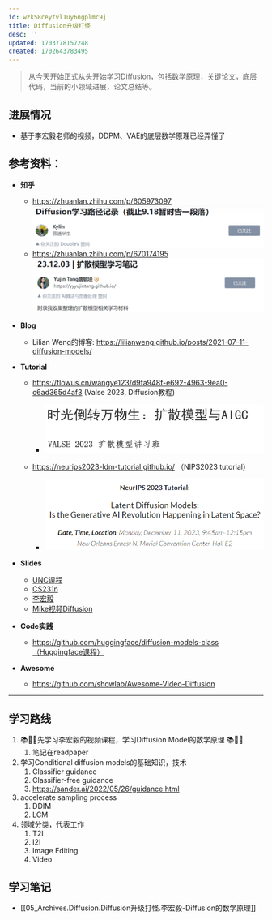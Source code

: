 ```yaml
---
id: wzk58ceytvl1uy6ngplmc9j
title: Diffusion升级打怪
desc: ''
updated: 1703778157248
created: 1702643783495
---
```


> 从今天开始正式从头开始学习Diffusion，包括数学原理，关键论文，底层代码，当前的小领域进展，论文总结等。
>

## **进展情况**
* 基于李宏毅老师的视频，DDPM、VAE的底层数学原理已经弄懂了


## **参考资料**：

* **知乎**
  * https://zhuanlan.zhihu.com/p/605973097
    ![图 0](assets/images/66a8218c0717a7c0d5dbe41f1a949ce4ad4334ffee6e4eccd520c57949df29e2.png)  
  * https://zhuanlan.zhihu.com/p/670174195
    ![图 1](assets/images/3362fb9f5a46269869cde9e4d555ffa8c8b86dfc78f8a21b24292ff4e60c3bc4.png)  

* **Blog**
  * Lilian Weng的博客: https://lilianweng.github.io/posts/2021-07-11-diffusion-models/

* **Tutorial**
  * https://flowus.cn/wangye123/d9fa948f-e692-4963-9ea0-c6ad365d4af3 (Valse 2023, Diffusion教程)
    * ![图 3](assets/images/0f31b71daafc3de9aa97f4510fa4d030b13536b15f8a5ff028f1ab8e7b1e3e2b.png)  

  * https://neurips2023-ldm-tutorial.github.io/ （NIPS2023 tutorial）
    * ![图 2](assets/images/2c002cda3e456cb8a4db4ce0f0ad21d3283175493899f0026452228e08cf5f9f.png)  

* **Slides**
  * [UNC课程](https://www.cs.unc.edu/~ronisen/teaching/fall_2022/pdf_lectures/lecture8_diffusion_model.pdf)
  * [CS231n](http://cs231n.stanford.edu/slides/2023/lecture_15.pdf)
  * [李宏毅](https://speech.ee.ntu.edu.tw/~hylee/ml/ml2023-course-data/DDPM%20(v7).pdf)
  * [Mike视频Diffusion](https://www.dropbox.com/scl/fi/u7jgodz3tz01bzd5uftog/Video-Diffusion-Tutorial-Prof-Mike-Shou-NUS-2023-Dec-15.pdf?rlkey=de6axl9dnjhz1ub0wmpwmpq4f&dl=0)

* **Code实践**
  * https://github.com/huggingface/diffusion-models-class（Huggingface课程）


* **Awesome**
  * https://github.com/showlab/Awesome-Video-Diffusion
---

## **学习路线** 
1. 📚🧠📖先学习李宏毅的视频课程，学习Diffusion Model的数学原理 📚🧠📖
   1. 笔记在readpaper 
2. 学习Conditional diffusion models的基础知识，技术
   1. Classifier guidance
   2. Classifier-free guidance
   3. https://sander.ai/2022/05/26/guidance.html
3. accelerate sampling process
   1. DDIM
   2. LCM
4. 领域分类，代表工作
   1. T2I
   2. I2I
   3. Image Editing
   4. Video




## **学习笔记**
* [[05_Archives.Diffusion.Diffusion升级打怪.李宏毅-Diffusion的数学原理]]